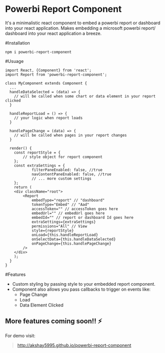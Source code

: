 # Powerbi Report Component

It's a minimalistic react component to embed a powerbi report or dashboard into your react application.
Makes embedding a microsoft powerbi report/ dashboard  into your react application a breeze.

#Installation

```npm i powerbi-report-component```

#Usuage

``` 
import React, {Component} from 'react';
import Report from 'powerbi-report-component';

class MyComponent extends Component {
  ...
  handleDataSelected = (data) => {
    // will be called when some chart or data element in your report clicked
  }

  handleReportLoad = () => {
    // your logic when report loads
  }

  handlePageChange = (data) => {
    // will be called when pages in your report changes
  }

  render() {
    const reportStyle = {
        // style object for report component
    };
    const extraSettings = {
            filterPaneEnabled: false, //true
            navContentPaneEnabled: false, //true
            // ... more custom settings
    };
    return (
    <div className="root">
        <Report 
            embedType="report" // "dashboard"
            tokenType="Embed" // "Aad"
            accessToken="" // accessToken goes here
            embedUrl="" // embedUrl goes here
            embedId="" // report or dashboard Id goes here
            extraSettings={extraSettings}
            permissions="All" // View
            style={reportStyle}
            onLoad={this.handleReportLoad}
            onSelectData={this.handleDataSelected}
            onPageChange={this.handlePageChange}
        />
    </div>
    );
  }
}

  ```



#Features

- Custom styling by passing style to your embedded report component.
- Component also allows you pass callbacks to trigger on events like:
    - Page Change   
    - Load
    - Data Element Clicked

## More features coming soon!! :zap:

For demo visit: 
> http://akshay5995.github.io/powerbi-report-component
